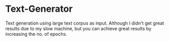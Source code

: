 # Text-Generator

Text generation using large text corpus as input.
Although I didn't get great results due to my slow machine, but you can achieve great results by increasing the no. of epochs.
